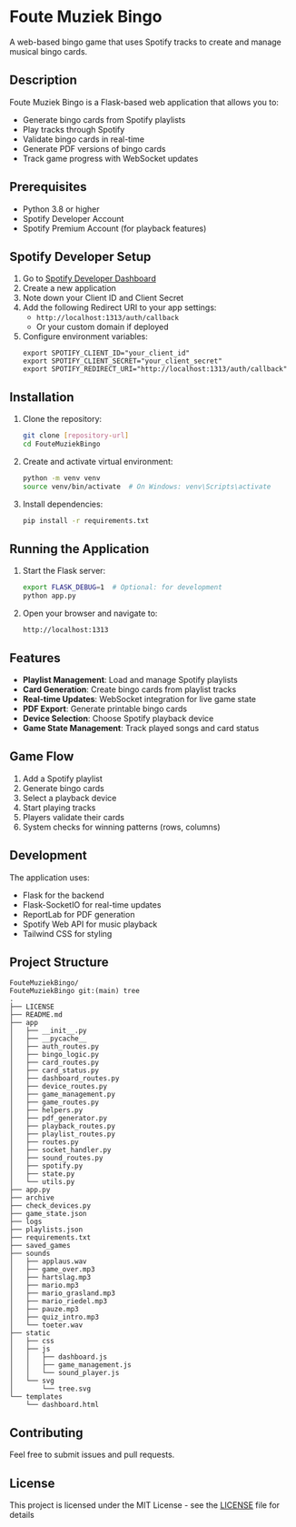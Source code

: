 # Foute Muziek Bingo

A web-based bingo game that uses Spotify tracks to create and manage musical bingo cards.

## Description
Foute Muziek Bingo is a Flask-based web application that allows you to:
- Generate bingo cards from Spotify playlists
- Play tracks through Spotify
- Validate bingo cards in real-time
- Generate PDF versions of bingo cards
- Track game progress with WebSocket updates

## Prerequisites
- Python 3.8 or higher
- Spotify Developer Account
- Spotify Premium Account (for playback features)

## Spotify Developer Setup
1. Go to [Spotify Developer Dashboard](https://developer.spotify.com/dashboard)
2. Create a new application
3. Note down your Client ID and Client Secret
4. Add the following Redirect URI to your app settings:
   - `http://localhost:1313/auth/callback`
   - Or your custom domain if deployed
5. Configure environment variables:
   ```
   export SPOTIFY_CLIENT_ID="your_client_id"
   export SPOTIFY_CLIENT_SECRET="your_client_secret"
   export SPOTIFY_REDIRECT_URI="http://localhost:1313/auth/callback"
   ```

## Installation
1. Clone the repository:
   ```bash
   git clone [repository-url]
   cd FouteMuziekBingo
   ```

2. Create and activate virtual environment:
   ```bash
   python -m venv venv
   source venv/bin/activate  # On Windows: venv\Scripts\activate
   ```

3. Install dependencies:
   ```bash
   pip install -r requirements.txt
   ```

## Running the Application
1. Start the Flask server:
   ```bash
   export FLASK_DEBUG=1  # Optional: for development
   python app.py
   ```

2. Open your browser and navigate to:
   ```
   http://localhost:1313
   ```

## Features
- **Playlist Management**: Load and manage Spotify playlists
- **Card Generation**: Create bingo cards from playlist tracks
- **Real-time Updates**: WebSocket integration for live game state
- **PDF Export**: Generate printable bingo cards
- **Device Selection**: Choose Spotify playback device
- **Game State Management**: Track played songs and card status

## Game Flow
1. Add a Spotify playlist
2. Generate bingo cards
3. Select a playback device
4. Start playing tracks
5. Players validate their cards
6. System checks for winning patterns (rows, columns)

## Development
The application uses:
- Flask for the backend
- Flask-SocketIO for real-time updates
- ReportLab for PDF generation
- Spotify Web API for music playback
- Tailwind CSS for styling

## Project Structure
```
FouteMuziekBingo/
FouteMuziekBingo git:(main) tree
.
├── LICENSE
├── README.md
├── app
│   ├── __init__.py
│   ├── __pycache__
│   ├── auth_routes.py
│   ├── bingo_logic.py
│   ├── card_routes.py
│   ├── card_status.py
│   ├── dashboard_routes.py
│   ├── device_routes.py
│   ├── game_management.py
│   ├── game_routes.py
│   ├── helpers.py
│   ├── pdf_generator.py
│   ├── playback_routes.py
│   ├── playlist_routes.py
│   ├── routes.py
│   ├── socket_handler.py
│   ├── sound_routes.py
│   ├── spotify.py
│   ├── state.py
│   └── utils.py
├── app.py
├── archive
├── check_devices.py
├── game_state.json
├── logs
├── playlists.json
├── requirements.txt
├── saved_games
├── sounds
│   ├── applaus.wav
│   ├── game_over.mp3
│   ├── hartslag.mp3
│   ├── mario.mp3
│   ├── mario_grasland.mp3
│   ├── mario_riedel.mp3
│   ├── pauze.mp3
│   ├── quiz_intro.mp3
│   └── toeter.wav
├── static
│   ├── css
│   ├── js
│   │   ├── dashboard.js
│   │   ├── game_management.js
│   │   └── sound_player.js
│   └── svg
│       └── tree.svg
└── templates
    └── dashboard.html
```

## Contributing
Feel free to submit issues and pull requests.

## License
This project is licensed under the MIT License - see the [LICENSE](LICENSE) file for details
```